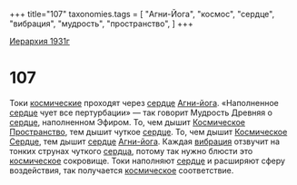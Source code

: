 +++
title="107"
taxonomies.tags = [
"Агни-Йога",
"космос",
"сердце",
"вибрация",
"мудрость",
"пространство",
]
+++

[Иерархия 1931г](/agni/19312)

# 107

Токи [космические](/tags/космос) проходят через [сердце](/tags/сердце) [Агни-йога](/tags/Агни-Йога). «Наполненное [сердце](/tags/сердце) чует все пертурбации» — так говорит Мудрость Древняя о [сердце](/tags/сердце), наполненном Эфиром. То, чем дышит [Космическое](/tags/космос) [Пространство](/tags/пространство), тем дышит чуткое [сердце](/tags/сердце). То, чем дышит [Космическое](/tags/космос) [Сердце](/tags/сердце), тем дышит [сердце](/tags/сердце) [Агни-йога](/tags/Агни-Йога). Каждая [вибрация](/tags/вибрация) отзвучит на тонких струнах чуткого [сердца](/tags/сердце), потому так нужно блюсти это [космическое](/tags/космос) сокровище. Токи наполняют [сердце](/tags/сердце) и расширяют сферу воздействия, так получается [космическое](/tags/космос) соответствие.   

